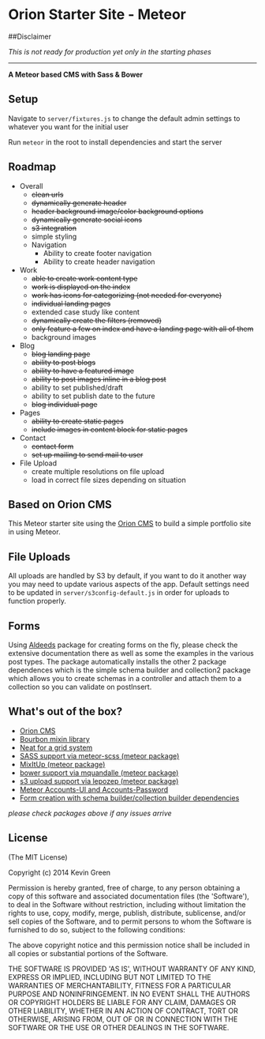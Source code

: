 Orion Starter Site - Meteor
=================


##Disclaimer

*This is not ready for production yet only in the starting phases*

---

**A Meteor based CMS with Sass & Bower**

## Setup

Navigate to `server/fixtures.js` to change the default admin settings to whatever you want for the initial user

Run `meteor` in the root to install dependencies and start the server

## Roadmap

* Overall
  * ~~clean urls~~
  * ~~dynamically generate header~~
  * ~~header background image/color background options~~
  * ~~dynamically generate social icons~~
  * ~~s3 integration~~
  * simple styling
  * Navigation
    * Ability to create footer navigation
    * Ability to create header navigation
* Work
  * ~~able to create work content type~~
  * ~~work is displayed on the index~~
  * ~~work has icons for categorizing (not needed for everyone)~~
  * ~~individual landing pages~~
  * extended case study like content
  * ~~dynamically create the filters (removed)~~
  * ~~only feature a few on index and have a landing page with all of them~~
  * background images
* Blog
  * ~~blog landing page~~
  * ~~ability to post blogs~~
  * ~~ability to have a featured image~~
  * ~~ability to post images inline in a blog post~~
  * ability to set published/draft
  * ability to set publish date to the future
  * ~~blog individual page~~
* Pages
  * ~~ability to create static pages~~
  * ~~include images in content block for static pages~~
* Contact
  * ~~contact form~~
  * ~~set up mailing to send mail to user~~
* File Upload
  * create multiple resolutions on file upload
  * load in correct file sizes depending on situation

## Based on Orion CMS

This Meteor starter site using the [Orion CMS](https://github.com/orionjs/core) to build a simple portfolio site in using Meteor.

## File Uploads

All uploads are handled by S3 by default, if you want to do it another way you may need to update various aspects of the app. Default settings need to be updated in `server/s3config-default.js` in order for uploads to function properly.

## Forms

Using [Aldeeds](https://github.com/aldeed/meteor-autoform) package for creating forms on the fly, please check the extensive documentation there as well as some the examples in the various post types. The package automatically installs the other 2 package dependences which is the simple schema builder and collection2 package which allows you to create schemas in a controller and attach them to a collection so you can validate on postInsert.

## What's out of the box?

* [Orion CMS](https://github.com/orionjs/core)
* [Bourbon mixin library](http://bourbon.io/)
* [Neat for a grid system](http://neat.bourbon.io/)
* [SASS support via meteor-scss (meteor package)](https://github.com/fourseven/meteor-scss)
* [MixItUp (meteor package)](https://github.com/iamkevingreen/mixitup)
* [bower support via mquandalle (meteor package)](https://github.com/mquandalle/meteor-bower)
* [s3 upload support via lepozep (meteor package)](https://github.com/Lepozepo/S3/)
* [Meteor Accounts-UI and Accounts-Password](https://docs.meteor.com/#/basic/accounts)
* [Form creation with schema builder/collection builder dependencies](https://github.com/aldeed/meteor-autoform)

*please check packages above if any issues arrive*


## License

(The MIT License)

Copyright (c) 2014 Kevin Green

Permission is hereby granted, free of charge, to any person obtaining a copy of this software and associated documentation files (the 'Software'), to deal in the Software without restriction, including without limitation the rights to use, copy, modify, merge, publish, distribute, sublicense, and/or sell copies of the Software, and to permit persons to whom the Software is furnished to do so, subject to the following conditions:

The above copyright notice and this permission notice shall be included in all copies or substantial portions of the Software.

THE SOFTWARE IS PROVIDED 'AS IS', WITHOUT WARRANTY OF ANY KIND, EXPRESS OR IMPLIED, INCLUDING BUT NOT LIMITED TO THE WARRANTIES OF MERCHANTABILITY, FITNESS FOR A PARTICULAR PURPOSE AND NONINFRINGEMENT. IN NO EVENT SHALL THE AUTHORS OR COPYRIGHT HOLDERS BE LIABLE FOR ANY CLAIM, DAMAGES OR OTHER LIABILITY, WHETHER IN AN ACTION OF CONTRACT, TORT OR OTHERWISE, ARISING FROM, OUT OF OR IN CONNECTION WITH THE SOFTWARE OR THE USE OR OTHER DEALINGS IN THE SOFTWARE.

